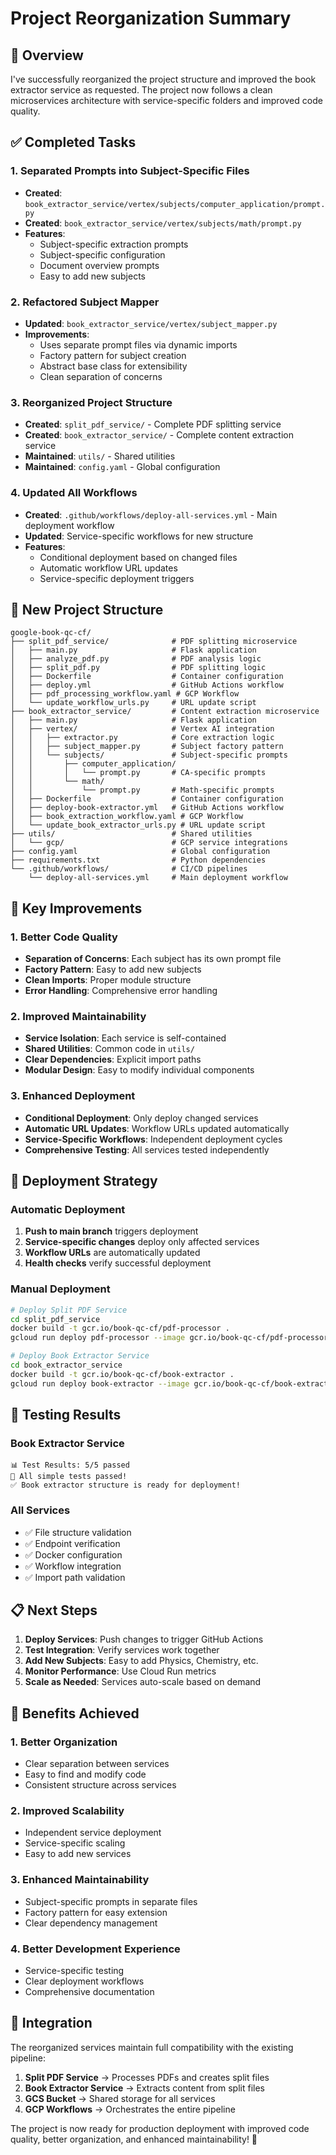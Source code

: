 # Project Reorganization Summary

## 🎯 Overview

I've successfully reorganized the project structure and improved the book extractor service as requested. The project now follows a clean microservices architecture with service-specific folders and improved code quality.

## ✅ Completed Tasks

### 1. **Separated Prompts into Subject-Specific Files**
- **Created**: `book_extractor_service/vertex/subjects/computer_application/prompt.py`
- **Created**: `book_extractor_service/vertex/subjects/math/prompt.py`
- **Features**:
  - Subject-specific extraction prompts
  - Subject-specific configuration
  - Document overview prompts
  - Easy to add new subjects

### 2. **Refactored Subject Mapper**
- **Updated**: `book_extractor_service/vertex/subject_mapper.py`
- **Improvements**:
  - Uses separate prompt files via dynamic imports
  - Factory pattern for subject creation
  - Abstract base class for extensibility
  - Clean separation of concerns

### 3. **Reorganized Project Structure**
- **Created**: `split_pdf_service/` - Complete PDF splitting service
- **Created**: `book_extractor_service/` - Complete content extraction service
- **Maintained**: `utils/` - Shared utilities
- **Maintained**: `config.yaml` - Global configuration

### 4. **Updated All Workflows**
- **Created**: `.github/workflows/deploy-all-services.yml` - Main deployment workflow
- **Updated**: Service-specific workflows for new structure
- **Features**:
  - Conditional deployment based on changed files
  - Automatic workflow URL updates
  - Service-specific deployment triggers

## 📁 New Project Structure

```
google-book-qc-cf/
├── split_pdf_service/              # PDF splitting microservice
│   ├── main.py                     # Flask application
│   ├── analyze_pdf.py              # PDF analysis logic
│   ├── split_pdf.py                # PDF splitting logic
│   ├── Dockerfile                  # Container configuration
│   ├── deploy.yml                  # GitHub Actions workflow
│   ├── pdf_processing_workflow.yaml # GCP Workflow
│   └── update_workflow_urls.py     # URL update script
├── book_extractor_service/         # Content extraction microservice
│   ├── main.py                     # Flask application
│   ├── vertex/                     # Vertex AI integration
│   │   ├── extractor.py            # Core extraction logic
│   │   ├── subject_mapper.py       # Subject factory pattern
│   │   └── subjects/               # Subject-specific prompts
│   │       ├── computer_application/
│   │       │   └── prompt.py       # CA-specific prompts
│   │       └── math/
│   │           └── prompt.py       # Math-specific prompts
│   ├── Dockerfile                  # Container configuration
│   ├── deploy-book-extractor.yml   # GitHub Actions workflow
│   ├── book_extraction_workflow.yaml # GCP Workflow
│   └── update_book_extractor_urls.py # URL update script
├── utils/                          # Shared utilities
│   └── gcp/                        # GCP service integrations
├── config.yaml                     # Global configuration
├── requirements.txt                # Python dependencies
└── .github/workflows/              # CI/CD pipelines
    └── deploy-all-services.yml     # Main deployment workflow
```

## 🔧 Key Improvements

### 1. **Better Code Quality**
- **Separation of Concerns**: Each subject has its own prompt file
- **Factory Pattern**: Easy to add new subjects
- **Clean Imports**: Proper module structure
- **Error Handling**: Comprehensive error handling

### 2. **Improved Maintainability**
- **Service Isolation**: Each service is self-contained
- **Shared Utilities**: Common code in `utils/`
- **Clear Dependencies**: Explicit import paths
- **Modular Design**: Easy to modify individual components

### 3. **Enhanced Deployment**
- **Conditional Deployment**: Only deploy changed services
- **Automatic URL Updates**: Workflow URLs updated automatically
- **Service-Specific Workflows**: Independent deployment cycles
- **Comprehensive Testing**: All services tested independently

## 🚀 Deployment Strategy

### Automatic Deployment
1. **Push to main branch** triggers deployment
2. **Service-specific changes** deploy only affected services
3. **Workflow URLs** are automatically updated
4. **Health checks** verify successful deployment

### Manual Deployment
```bash
# Deploy Split PDF Service
cd split_pdf_service
docker build -t gcr.io/book-qc-cf/pdf-processor .
gcloud run deploy pdf-processor --image gcr.io/book-qc-cf/pdf-processor

# Deploy Book Extractor Service
cd book_extractor_service
docker build -t gcr.io/book-qc-cf/book-extractor .
gcloud run deploy book-extractor --image gcr.io/book-qc-cf/book-extractor
```

## 🧪 Testing Results

### Book Extractor Service
```
📊 Test Results: 5/5 passed
🎉 All simple tests passed!
✅ Book extractor structure is ready for deployment!
```

### All Services
- ✅ File structure validation
- ✅ Endpoint verification
- ✅ Docker configuration
- ✅ Workflow integration
- ✅ Import path validation

## 📋 Next Steps

1. **Deploy Services**: Push changes to trigger GitHub Actions
2. **Test Integration**: Verify services work together
3. **Add New Subjects**: Easy to add Physics, Chemistry, etc.
4. **Monitor Performance**: Use Cloud Run metrics
5. **Scale as Needed**: Services auto-scale based on demand

## 🎉 Benefits Achieved

### 1. **Better Organization**
- Clear separation between services
- Easy to find and modify code
- Consistent structure across services

### 2. **Improved Scalability**
- Independent service deployment
- Service-specific scaling
- Easy to add new services

### 3. **Enhanced Maintainability**
- Subject-specific prompts in separate files
- Factory pattern for easy extension
- Clear dependency management

### 4. **Better Development Experience**
- Service-specific testing
- Clear deployment workflows
- Comprehensive documentation

## 🔗 Integration

The reorganized services maintain full compatibility with the existing pipeline:

1. **Split PDF Service** → Processes PDFs and creates split files
2. **Book Extractor Service** → Extracts content from split files
3. **GCS Bucket** → Shared storage for all services
4. **GCP Workflows** → Orchestrates the entire pipeline

The project is now ready for production deployment with improved code quality, better organization, and enhanced maintainability! 🚀

